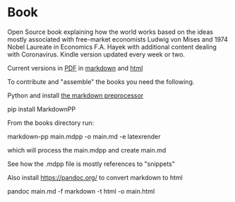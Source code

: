 # Book


Open Source book explaining how the world works based on the ideas mostly associated with free-market economists Ludwig von Mises and 1974 Nobel Laureate in Economics F.A. Hayek with additional content dealing with Coronavirus. Kindle version updated every week or two.

Current versions in <a href="./books/Book.pdf" target="_blank">PDF</a> in <a href="./books/main.md" target="_blank">markdown</a> and <a href="./books/main.html" target="_blank">html</a>


To contribute and "assemble" the books you need the following.

Python and install [the markdown preprocessor](https://github.com/jreese/markdown-pp)

pip install MarkdownPP

From the books directory run:

markdown-pp main.mdpp -o main.md -e latexrender

which will process the main.mdpp and create main.md

See how the .mdpp file is mostly references to "snippets"

Also install https://pandoc.org/  to convert markdown to html

pandoc main.md -f markdown -t html -o main.html




